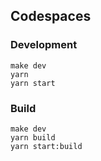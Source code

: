## Codespaces

### Development

    make dev
    yarn
    yarn start

### Build

    make dev
    yarn build
    yarn start:build
 

 